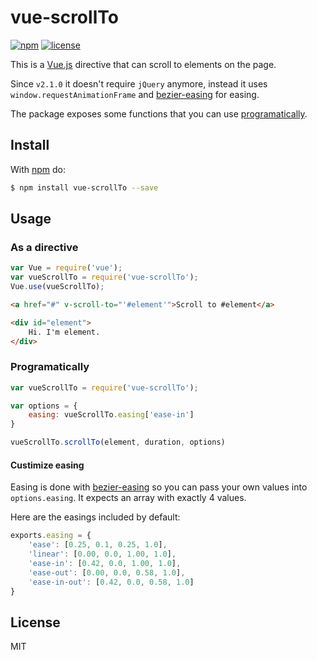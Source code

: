 # vue-scrollTo
[![npm](https://img.shields.io/npm/v/vue-scrollTo.svg)](https://www.npmjs.com/package/vue-scrollTo)
[![license](https://img.shields.io/github/license/mashape/apistatus.svg)](https://github.com/rigor789/vue-scrollTo/blob/master/LICENSE)

This is a [Vue.js](https://github.com/vuejs/vue) directive that
can scroll to elements on the page.

Since `v2.1.0` it doesn't require `jQuery` anymore, instead it uses
`window.requestAnimationFrame` and 
[bezier-easing](https://github.com/gre/bezier-easing) for easing.
 
The package exposes some functions that you can use [programatically](#programatically). 

## Install

With [npm](http://npmjs.org) do:

```bash
$ npm install vue-scrollTo --save
```

## Usage

### As a directive
```js
var Vue = require('vue');
var vueScrollTo = require('vue-scrollTo');
Vue.use(vueScrollTo);
```

```html
<a href="#" v-scroll-to="'#element'">Scroll to #element</a>

<div id="element">
    Hi. I'm element.
</div>
```

### Programatically

```js
var vueScrollTo = require('vue-scrollTo');

var options = {
    easing: vueScrollTo.easing['ease-in']
}

vueScrollTo.scrollTo(element, duration, options)
```

#### Custimize easing

Easing is done with [bezier-easing](https://github.com/gre/bezier-easing)
so you can pass your own values into
`options.easing`. It expects an array with exactly 4 values.

Here are the easings included by default: 
```js
exports.easing = {
    'ease': [0.25, 0.1, 0.25, 1.0],
    'linear': [0.00, 0.0, 1.00, 1.0],
    'ease-in': [0.42, 0.0, 1.00, 1.0],
    'ease-out': [0.00, 0.0, 0.58, 1.0],
    'ease-in-out': [0.42, 0.0, 0.58, 1.0]
}
```

## License

MIT
